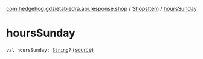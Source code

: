 [com.hedgehog.gdzietabiedra.api.response.shop](../index.md) / [ShopsItem](index.md) / [hoursSunday](./hours-sunday.md)

# hoursSunday

`val hoursSunday: `[`String`](https://kotlinlang.org/api/latest/jvm/stdlib/kotlin/-string/index.html)`?` [(source)](https://github.com/asvid/GdzieTaBiedra/tree/master/app/src/main/java/com/hedgehog/gdzietabiedra/api/response/shop/ShopsItem.kt#L26)